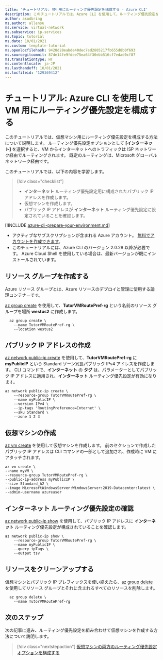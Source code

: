```yaml
---
title: 'チュートリアル: VM 用にルーティング優先設定を構成する - Azure CLI'
description: このチュートリアルでは、Azure CLI を使用して、ルーティング優先設定を選択してパブリック IP アドレスを持つ VM を作成する方法について説明します。
author: asudbring
ms.author: allensu
ms.service: virtual-network
ms.subservice: ip-services
ms.topic: tutorial
ms.date: 10/01/2021
ms.custom: template-tutorial
ms.openlocfilehash: 9428d28eabde40dec7ed2805217fb655d8b0f693
ms.sourcegitcommit: 87de14fe9fdee75ea64f30ebb516cf7edad0cf87
ms.translationtype: HT
ms.contentlocale: ja-JP
ms.lasthandoff: 10/01/2021
ms.locfileid: "129369412"
---
```

# <a name="tutorial-configure-routing-preference-for-a-vm-using-the-azure-cli"></a>チュートリアル: Azure CLI を使用して VM 用にルーティング優先設定を構成する
このチュートリアルでは、仮想マシン用にルーティング優先設定を構成する方法について説明します。 ルーティング優先設定オプションとして **[インターネット]** を選択すると、VM からインターネットへのトラフィックは ISP ネットワーク経由でルーティングされます。 既定のルーティングは、Microsoft グローバル ネットワーク経由です。

このチュートリアルでは、以下の内容を学習します。

> [!div class="checklist"]
> * **インターネット** ルーティング優先設定用に構成されたパブリック IP アドレスを作成します。
> * 仮想マシンを作成します。
> * パブリック IP アドレスが **インターネット** ルーティング優先設定に設定されていることを確認します。

[!INCLUDE [azure-cli-prepare-your-environment.md](../../../includes/azure-cli-prepare-your-environment.md)]

- アクティブなサブスクリプションが含まれる Azure アカウント。 [無料でアカウントを作成できます](https://azure.microsoft.com/free/?WT.mc_id=A261C142F)。
- このチュートリアルには、Azure CLI のバージョン 2.0.28 以降が必要です。 Azure Cloud Shell を使用している場合は、最新バージョンが既にインストールされています。

## <a name="create-a-resource-group"></a>リソース グループを作成する

Azure リソース グループとは、Azure リソースのデプロイと管理に使用する論理コンテナーです。

[az group create](/cli/azure/group#az_group_create) を使用して、**TutorVMRoutePref-rg** という名前のリソース グループを場所 **westus2** に作成します。

```azurecli-interactive
  az group create \
    --name TutorVMRoutePref-rg \
    --location westus2
```

## <a name="create-a-public-ip-address"></a>パブリック IP アドレスの作成

[az network public-ip create](/cli/azure/network/public-ip#az_network_public_ip_create) を使用して、**TutorVMRoutePref-rg** に **myPublicIP** という Standard ゾーン冗長パブリック IPv4 アドレスを作成します。 CLI コマンドで、**インターネット** の **タグ** は、パラメーターとしてパブリック IP アドレスに適用され、**インターネット** ルーティング優先設定が有効になります。

```azurecli-interactive
az network public-ip create \
    --resource-group TutorVMRoutePref-rg \
    --name myPublicIP \
    --version IPv4 \
    --ip-tags 'RoutingPreference=Internet' \
    --sku Standard \
    --zone 1 2 3
```

## <a name="create-virtual-machine"></a>仮想マシンの作成

[az vm create](/cli/azure/vm#az_vm_create) を使用して仮想マシンを作成します。 前のセクションで作成したパブリック IP アドレスは CLI コマンドの一部として追加され、作成時に VM にアタッチされます。

```azurecli-interactive
az vm create \
--name myVM \
--resource-group TutorVMRoutePref-rg \
--public-ip-address myPublicIP \
--size Standard_A2 \
--image MicrosoftWindowsServer:WindowsServer:2019-Datacenter:latest \
--admin-username azureuser
```

## <a name="verify-internet-routing-preference"></a>インターネット ルーティング優先設定の確認

[az network public-ip show](/cli/azure/network/public-ip#az_network_public_ip_show) を使用して、パブリック IP アドレスに **インターネット** ルーティング優先設定が構成されていることを確認します。

```azurecli-interactive
az network public-ip show \
    --resource-group TutorVMRoutePref-rg \
    --name myPublicIP \
    --query ipTags \
    --output tsv
```

## <a name="clean-up-resources"></a>リソースをクリーンアップする

仮想マシンとパブリック IP プレフィックスを使い終えたら、[az group delete](/cli/azure/group#az_group_delete) を使用してリソース グループとそれに含まれるすべてのリソースを削除します。

```azurecli-interactive
  az group delete \
    --name TutorVMRoutePref-rg
```

## <a name="next-steps"></a>次のステップ

次の記事に進み、ルーティング優先設定を組み合わせて仮想マシンを作成する方法について説明します。
> [!div class="nextstepaction"]
> [仮想マシンの両方のルーティング優先設定オプションを構成する](routing-preference-mixed-network-adapter-portal.md)

